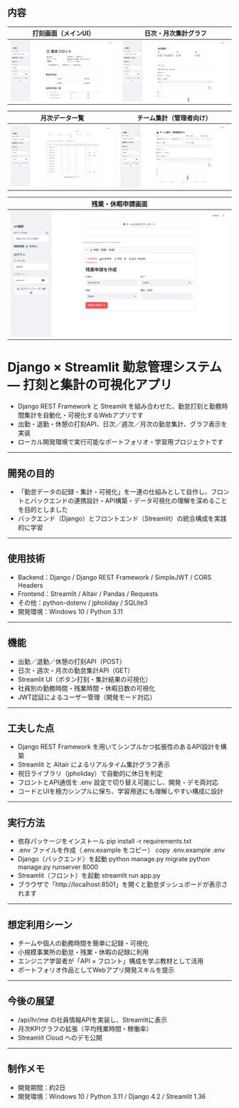 ## 内容

| 打刻画面（メインUI） | 日次・月次集計グラフ |
|----------------|------------------|
| ![punch](https://raw.githubusercontent.com/mikan202510/django-attendance-system/main/hrm_py/hrm_py/django-attendance-system1.jpeg) | ![summary](https://raw.githubusercontent.com/mikan202510/django-attendance-system/main/hrm_py/hrm_py/django-attendance-system2.jpeg) |

| 月次データ一覧 | チーム集計（管理者向け） |
|----------------|----------------|
| ![monthly](https://raw.githubusercontent.com/mikan202510/django-attendance-system/main/hrm_py/hrm_py/django-attendance-system3.jpeg) | ![team](https://raw.githubusercontent.com/mikan202510/django-attendance-system/main/hrm_py/hrm_py/django-attendance-system4.jpeg) |

| 残業・休暇申請画面 |
|----------------|
| ![request](https://raw.githubusercontent.com/mikan202510/django-attendance-system/main/hrm_py/hrm_py/django-attendance-system5.jpeg) |

# Django × Streamlit 勤怠管理システム ― 打刻と集計の可視化アプリ
- Django REST Framework と Streamlit を組み合わせた、勤怠打刻と勤務時間集計を自動化・可視化するWebアプリです
- 出勤・退勤・休憩の打刻API、日次／週次／月次の勤怠集計、グラフ表示を実装
- ローカル開発環境で実行可能なポートフォリオ・学習用プロジェクトです

---

## 開発の目的 
 
- 「勤怠データの記録・集計・可視化」を一連の仕組みとして自作し、フロントとバックエンドの連携設計・API構築・データ可視化の理解を深めることを目的としました
- バックエンド（Django）とフロントエンド（Streamlit）の統合構成を実践的に学習

---

## 使用技術 

- Backend：Django / Django REST Framework / SimpleJWT / CORS Headers
- Frontend：Streamlit / Altair / Pandas / Requests  
- その他：python-dotenv / jpholiday / SQLite3
- 開発環境：Windows 10 / Python 3.11

---

## 機能 

- 出勤／退勤／休憩の打刻API（POST）
- 日次・週次・月次の勤怠集計API（GET）
- Streamlit UI（ボタン打刻・集計結果の可視化） 
- 社員別の勤務時間・残業時間・休暇日数の可視化
- JWT認証によるユーザー管理（開発モード対応）

---

## 工夫した点 

- Django REST Framework を用いてシンプルかつ拡張性のあるAPI設計を構築 
- Streamlit と Altair によるリアルタイム集計グラフ表示
- 祝日ライブラリ（jpholiday）で自動的に休日を判定  
- フロントとAPI通信を .env 設定で切り替え可能にし、開発・デモ両対応
- コードとUIを極力シンプルに保ち、学習用途にも理解しやすい構成に設計

---

## 実行方法 

- 依存パッケージをインストール
pip install -r requirements.txt
- .env ファイルを作成（.env.example をコピー）
copy .env.example .env
- Django（バックエンド）を起動
python manage.py migrate
python manage.py runserver 8000
- Streamlit（フロント）を起動
streamlit run app.py
- ブラウザで「http://localhost:8501」を開くと勤怠ダッシュボードが表示されます
---

## 想定利用シーン

- チームや個人の勤務時間を簡単に記録・可視化
- 小規模事業所の勤怠・残業・休暇の記録に利用
- エンジニア学習者が「API × フロント」構成を学ぶ教材として活用
- ポートフォリオ作品としてWebアプリ開発スキルを提示

---

## 今後の展望 

- /api/hr/me の社員情報APIを実装し、Streamlitに表示
- 月次KPIグラフの拡張（平均残業時間・稼働率）
- Streamlit Cloud へのデモ公開

---

## 制作メモ

- 開発期間：約2日
- 開発環境：Windows 10 / Python 3.11 / Django 4.2 / Streamlit 1.36
